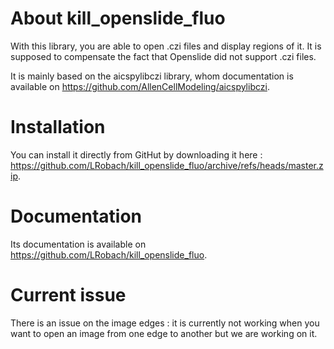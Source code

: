 # About kill_openslide_fluo

With this library, you are able to open .czi files and display regions of it. It is supposed to compensate the fact that Openslide did not support .czi files.


It is mainly based on the aicspylibczi library, whom documentation is available on <https://github.com/AllenCellModeling/aicspylibczi>.

# Installation

You can install it directly from GitHut by downloading it here : <https://github.com/LRobach/kill_openslide_fluo/archive/refs/heads/master.zip>.

# Documentation

Its documentation is available on <https://github.com/LRobach/kill_openslide_fluo>.

# Current issue

There is an issue on the image edges : it is currently not working when you want to open an image from one edge to another but we are working on it.
